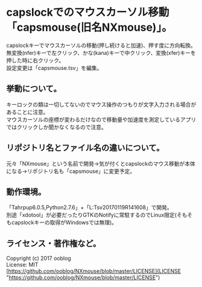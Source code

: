 # capslockでのマウスカーソル移動「capsmouse(旧名NXmouse)」。

capslockキーでマウスカーソルの移動(押し続けると加速)、押す度に方向転換。  
無変換(nfer)キーで左クリック、かな(kana)キーで中クリック、変換(xfer)キーを押した時に右クリック。  
設定変更は「capsmouse.tsv」を編集。  


## 挙動について。
キーロックの類は一切してないのでマウス操作のつもりが文字入力される場合があることに注意。  
マウスカーソルの座標が変わるだけなので移動量や加速度を測定しているアプリではクリックしか聞かなくなるので注意。


## リポジトリ名とファイル名の違いについて。

元々「NXmouse」という名前で開発→気が付くとcapslockのマウス移動が本体になる→リポジトリ名も「capsmouse」に変更予定。  


## 動作環境。

「Tahrpup6.0.5,Python2.7.6」+「L:Tsv20170119R141608」で開発。  
別途「xdotool」が必要だったりGTKのNotifyに常駐するのでLinux限定(そもそもcapslockキーの取得がWindowsでは無理)。  


## ライセンス・著作権など。
Copyright (c) 2017 ooblog  
License: MIT  
[https://github.com/ooblog/NXmouse/blob/master/LICENSE](LICENSE "https://github.com/ooblog/NXmouse/blob/master/LICENSE")  
